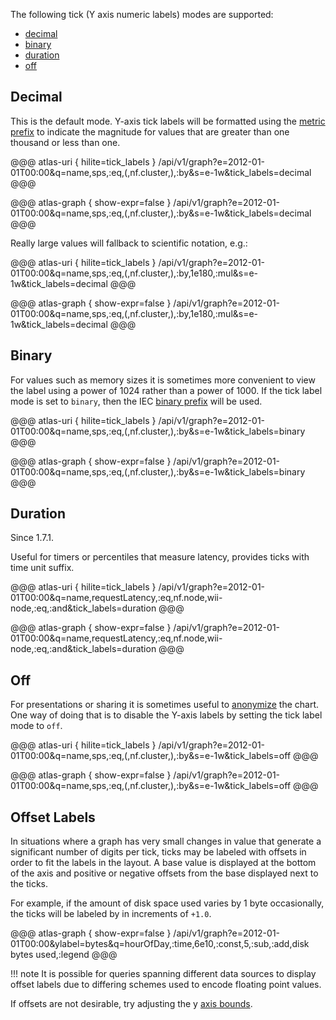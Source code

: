 The following tick (Y axis numeric labels) modes are supported:

* [decimal](#decimal)
* [binary](#binary)
* [duration](#duration)
* [off](#off)

## Decimal

This is the default mode. Y-axis tick labels will be formatted using the
[metric prefix](https://en.wikipedia.org/wiki/Metric_prefix) to indicate the magnitude for
values that are greater than one thousand or less than one.

@@@ atlas-uri { hilite=tick_labels }
/api/v1/graph?e=2012-01-01T00:00&q=name,sps,:eq,(,nf.cluster,),:by&s=e-1w&tick_labels=decimal
@@@

@@@ atlas-graph { show-expr=false }
/api/v1/graph?e=2012-01-01T00:00&q=name,sps,:eq,(,nf.cluster,),:by&s=e-1w&tick_labels=decimal
@@@

Really large values will fallback to scientific notation, e.g.:

@@@ atlas-uri { hilite=tick_labels }
/api/v1/graph?e=2012-01-01T00:00&q=name,sps,:eq,(,nf.cluster,),:by,1e180,:mul&s=e-1w&tick_labels=decimal
@@@

@@@ atlas-graph { show-expr=false }
/api/v1/graph?e=2012-01-01T00:00&q=name,sps,:eq,(,nf.cluster,),:by,1e180,:mul&s=e-1w&tick_labels=decimal
@@@

## Binary

For values such as memory sizes it is sometimes more convenient to view the label using a power
of 1024 rather than a power of 1000. If the tick label mode is set to `binary`, then the
IEC [binary prefix](https://en.wikipedia.org/wiki/Binary_prefix) will be used.

@@@ atlas-uri { hilite=tick_labels }
/api/v1/graph?e=2012-01-01T00:00&q=name,sps,:eq,(,nf.cluster,),:by&s=e-1w&tick_labels=binary
@@@

@@@ atlas-graph { show-expr=false }
/api/v1/graph?e=2012-01-01T00:00&q=name,sps,:eq,(,nf.cluster,),:by&s=e-1w&tick_labels=binary
@@@

## Duration

Since 1.7.1.

Useful for timers or percentiles that measure latency, provides ticks with time unit suffix.

@@@ atlas-uri { hilite=tick_labels }
/api/v1/graph?e=2012-01-01T00:00&q=name,requestLatency,:eq,nf.node,wii-node,:eq,:and&tick_labels=duration
@@@

@@@ atlas-graph { show-expr=false }
/api/v1/graph?e=2012-01-01T00:00&q=name,requestLatency,:eq,nf.node,wii-node,:eq,:and&tick_labels=duration
@@@

## Off

For presentations or sharing it is sometimes useful to [anonymize](anonymization.md) the chart. One
way of doing that is to disable the Y-axis labels by setting the tick label mode to `off`.

@@@ atlas-uri { hilite=tick_labels }
/api/v1/graph?e=2012-01-01T00:00&q=name,sps,:eq,(,nf.cluster,),:by&s=e-1w&tick_labels=off
@@@

@@@ atlas-graph { show-expr=false }
/api/v1/graph?e=2012-01-01T00:00&q=name,sps,:eq,(,nf.cluster,),:by&s=e-1w&tick_labels=off
@@@

## Offset Labels

In situations where a graph has very small changes in value that generate a significant number
of digits per tick, ticks may be labeled with offsets in order to fit the labels in
the layout. A base value is displayed at the bottom of the axis and positive
or negative offsets from the base displayed next to the ticks.

For example, if the amount of disk space used varies by 1 byte occasionally, the ticks
will be labeled by in increments of `+1.0`.

@@@ atlas-graph { show-expr=false }
/api/v1/graph?e=2012-01-01T00:00&ylabel=bytes&q=hourOfDay,:time,6e10,:const,5,:sub,:add,disk bytes used,:legend
@@@

!!! note
    It is possible for queries spanning different data sources to display offset labels due
    to differing schemes used to encode floating point values.

If offsets are not desirable, try adjusting the y [axis bounds].

[axis bounds]: axis-bounds.md
